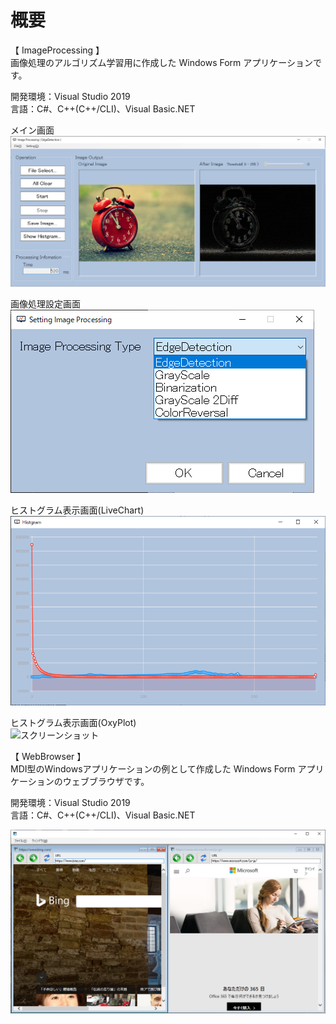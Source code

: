 # 概要
【 ImageProcessing 】  
画像処理のアルゴリズム学習用に作成した Windows Form アプリケーションです。  

開発環境：Visual Studio 2019  
言語：C#、C++(C++/CLI)、Visual Basic.NET   

メイン画面  
![スクリーンショット](https://github.com/toshinomi/Windows.Form/blob/master/ImageProcessing.png)

画像処理設定画面  
![スクリーンショット](https://github.com/toshinomi/Windows.Form/blob/master/SettingImageProcessing.png)

ヒストグラム表示画面(LiveChart)  
![スクリーンショット](https://github.com/toshinomi/Windows.Form/blob/master/HistgramLiveChart.png)

ヒストグラム表示画面(OxyPlot)  
![スクリーンショット](https://github.com/toshinomi/Windows.From/blob/master/HistgramOxyPlot.png)

【 WebBrowser 】  
MDI型のWindowsアプリケーションの例として作成した Windows Form アプリケーションのウェブブラウザです。  

開発環境：Visual Studio 2019  
言語：C#、C++(C++/CLI)、Visual Basic.NET  

![スクリーンショット](https://github.com/toshinomi/Windows.Form/blob/master/WebBrowser.png)
